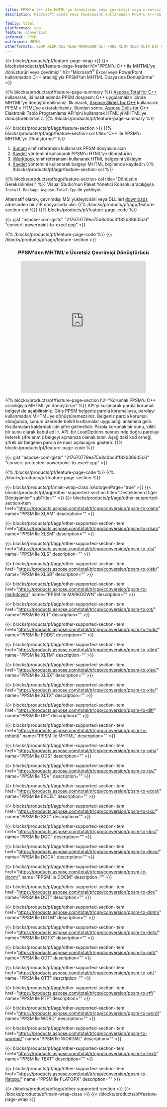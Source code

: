 ```yaml
---
title: PPSM'u C++ ile MHTML'ye dönüştürün veya çevrimiçi veya ücretsiz Çevrimiçi Dönüştürücü ile
description: Microsoft Excel veya Powerpoint kullanmadan PPSM'u C++'da MHTML'ye aktarın veya çevrimiçi. Kodu entegre etmeden önce ücretsiz POT'den CSV'e çevrimiçi dönüştürücüyü hızlı bir şekilde test edin.

family: total
platformtag: cpp
feature: conversion
informat: PPSM
outformat: MHTML
otherformats: XLAM XLSM XLS XLSB MARKDOWN XLT FODS XLTM XLSX XLTX DIF CSV ODS TSV EXCEL SXC DOC DOCX DOCM DOT DOTM DOTX ODT OTT RTF WORD WORDML TEXT FLATOPX
---
```

{{< blocks/products/pf/feature-page-wrap >}}
{{< blocks/products/pf/feature-page-header h1="PPSM'u C++ ile MHTML'ye dönüştürün veya çevrimiçi" h2="Microsoft<sup>&reg;</sup> Excel veya PowerPoint kullanmadan C++ aracılığıyla PPSM'tan MHTML Dosyasına Dönüştürme" >}}

{{% blocks/products/pf/feature-page-summary %}}
[Aspose.Total for C++](https://products.aspose.com/total/cpp/) kullanarak, iki basit adımda PPSM dosyasını C++ uygulamaları içinde MHTML'ye dönüştürebilirsiniz. İlk olarak, [Aspose.Slides for C++](https://products.aspose.com/slides/cpp/) kullanarak PPSM'u HTML'ye aktarabilirsiniz. Bundan sonra, [Aspose.Cells for C++](https://products.aspose.com/cells/cpp/) Elektronik Tablo Programlama API'sini kullanarak HTML'yi MHTML'ye dönüştürebilirsiniz. 
{{% /blocks/products/pf/feature-page-summary  %}}

{{< blocks/products/pf/agp/feature-section >}}
{{% blocks/products/pf/agp/feature-section-col title="C++ ile PPSM'u MHTML'ye Dönüştürme" %}}
1. [Sunum](https://reference.aspose.com/slides/cpp/class/aspose.slides.presentation) sınıf referansını kullanarak PPSM dosyasını açın
2. [Kaydet](https://reference.aspose.com/slides/cpp/class/aspose.slides.presentation#a06fe2a156063c8c3e5ada2713bb697ba) yöntemini kullanarak PPSM'u HTML'ye dönüştürün
3. [IWorkbook](https://reference.aspose.com/cells/cpp/class/aspose.cells.i_workbook) sınıf referansını kullanarak HTML belgesini yükleyin
4. [Kaydet](https://reference.aspose.com/cells/cpp/class/aspose.cells.i_workbook#a5dc7de23f7ceba76a05dc1d49f51502e) yöntemini kullanarak belgeyi MHTML biçiminde kaydedin
{{% /blocks/products/pf/agp/feature-section-col %}}

{{% blocks/products/pf/agp/feature-section-col title="Dönüşüm Gereksinimleri" %}}
Visual Studio'nun Paket Yönetici Konsolu aracılığıyla ```Install-Package Aspose.Total.Cpp``` ile yükleyin.

Alternatif olarak, çevrimdışı MSI yükleyicisini veya DLL'leri [downloads](https://releases.aspose.com/total/cpp) adresinden bir ZIP dosyasında alın.
{{% /blocks/products/pf/agp/feature-section-col %}}
{{% blocks/products/pf/feature-page-code %}}

{{< gist "aspose-com-gists" "217670779ea75b8d0bc3ff82b38605c6" "convert-powerpoint-to-excel.cpp" >}}



{{% /blocks/products/pf/feature-page-code %}}
{{< /blocks/products/pf/agp/feature-section >}}
<div class="container-fluid agp-content bg-white aboutfile box-1 vh100 section nopbtm">
<div class=container>
<div class=row>
<div class="demobox tc col-md-12 padding-0" align="center">

<h3>PPSM'den MHTML'e Ücretsiz Çevrimiçi Dönüştürücü</h3>

<iframe style="border: none; height: 426px;" scrolling="no" src="https://total-conversion-app-65z5r2lp.qa.k8s.dynabic.com/?to=mhtml&from=ppsm" id="child-iframe" width="80%"></iframe>

</div></div>
</div></div>

{{% blocks/products/pf/feature-page-section  h2="Korumalı PPSM'u C++ aracılığıyla MHTML'ye dönüştürün" %}}
API'yi kullanarak parola korumalı belgeyi de açabilirsiniz. Giriş PPSM belgeniz parola korumalıysa, parolayı kullanmadan MHTML'ye dönüştüremezsiniz. Belgeniz parola korumalı olduğunda, sunum üzerinde belirli kısıtlamalar uyguladığı anlamına gelir. Kısıtlamaları kaldırmak için şifre girilmelidir. Parola korumalı bir sunu, kilitli bir sunu olarak kabul edilir. API, bir LoadOptions nesnesinde doğru parolayı ileterek şifrelenmiş belgeyi açmanıza olanak tanır. Aşağıdaki kod örneği, şifreli bir belgenin parola ile nasıl açılacağını gösterir.
{{% blocks/products/pf/feature-page-code %}}

{{< gist "aspose-com-gists" "217670779ea75b8d0bc3ff82b38605c6" "convert-protected-powerpoint-to-excel.cpp" >}}

{{% /blocks/products/pf/feature-page-code  %}}
{{% /blocks/products/pf/feature-page-section %}}

{{< blocks/products/pf/main-wrap-class isAutogenPage="true" >}}
{{< blocks/products/pf/agp/other-supported-section title="Desteklenen Diğer Dönüşümler" subTitle="" >}}
{{< blocks/products/pf/agp/other-supported-section-item href="https://products.aspose.com/total/tr/cpp/conversion/ppsm-to-xlam/" name="PPSM İle XLAM" description="" >}}

{{< blocks/products/pf/agp/other-supported-section-item href="https://products.aspose.com/total/tr/cpp/conversion/ppsm-to-xlsm/" name="PPSM İle XLSM" description="" >}}

{{< blocks/products/pf/agp/other-supported-section-item href="https://products.aspose.com/total/tr/cpp/conversion/ppsm-to-xls/" name="PPSM İle XLS" description="" >}}

{{< blocks/products/pf/agp/other-supported-section-item href="https://products.aspose.com/total/tr/cpp/conversion/ppsm-to-xlsb/" name="PPSM İle XLSB" description="" >}}

{{< blocks/products/pf/agp/other-supported-section-item href="https://products.aspose.com/total/tr/cpp/conversion/ppsm-to-markdown/" name="PPSM İle MARKDOWN" description="" >}}

{{< blocks/products/pf/agp/other-supported-section-item href="https://products.aspose.com/total/tr/cpp/conversion/ppsm-to-xlt/" name="PPSM İle XLT" description="" >}}

{{< blocks/products/pf/agp/other-supported-section-item href="https://products.aspose.com/total/tr/cpp/conversion/ppsm-to-fods/" name="PPSM İle FODS" description="" >}}

{{< blocks/products/pf/agp/other-supported-section-item href="https://products.aspose.com/total/tr/cpp/conversion/ppsm-to-xltm/" name="PPSM İle XLTM" description="" >}}

{{< blocks/products/pf/agp/other-supported-section-item href="https://products.aspose.com/total/tr/cpp/conversion/ppsm-to-xlsx/" name="PPSM İle XLSX" description="" >}}

{{< blocks/products/pf/agp/other-supported-section-item href="https://products.aspose.com/total/tr/cpp/conversion/ppsm-to-xltx/" name="PPSM İle XLTX" description="" >}}

{{< blocks/products/pf/agp/other-supported-section-item href="https://products.aspose.com/total/tr/cpp/conversion/ppsm-to-dif/" name="PPSM İle DIF" description="" >}}

{{< blocks/products/pf/agp/other-supported-section-item href="https://products.aspose.com/total/tr/cpp/conversion/ppsm-to-mhtml/" name="PPSM İle MHTML" description="" >}}

{{< blocks/products/pf/agp/other-supported-section-item href="https://products.aspose.com/total/tr/cpp/conversion/ppsm-to-ods/" name="PPSM İle ODS" description="" >}}

{{< blocks/products/pf/agp/other-supported-section-item href="https://products.aspose.com/total/tr/cpp/conversion/ppsm-to-tsv/" name="PPSM İle TSV" description="" >}}

{{< blocks/products/pf/agp/other-supported-section-item href="https://products.aspose.com/total/tr/cpp/conversion/ppsm-to-excel/" name="PPSM İle EXCEL" description="" >}}

{{< blocks/products/pf/agp/other-supported-section-item href="https://products.aspose.com/total/tr/cpp/conversion/ppsm-to-sxc/" name="PPSM İle SXC" description="" >}}

{{< blocks/products/pf/agp/other-supported-section-item href="https://products.aspose.com/total/tr/cpp/conversion/ppsm-to-doc/" name="PPSM İle DOC" description="" >}}

{{< blocks/products/pf/agp/other-supported-section-item href="https://products.aspose.com/total/tr/cpp/conversion/ppsm-to-docx/" name="PPSM İle DOCX" description="" >}}

{{< blocks/products/pf/agp/other-supported-section-item href="https://products.aspose.com/total/tr/cpp/conversion/ppsm-to-docm/" name="PPSM İle DOCM" description="" >}}

{{< blocks/products/pf/agp/other-supported-section-item href="https://products.aspose.com/total/tr/cpp/conversion/ppsm-to-dot/" name="PPSM İle DOT" description="" >}}

{{< blocks/products/pf/agp/other-supported-section-item href="https://products.aspose.com/total/tr/cpp/conversion/ppsm-to-dotm/" name="PPSM İle DOTM" description="" >}}

{{< blocks/products/pf/agp/other-supported-section-item href="https://products.aspose.com/total/tr/cpp/conversion/ppsm-to-dotx/" name="PPSM İle DOTX" description="" >}}

{{< blocks/products/pf/agp/other-supported-section-item href="https://products.aspose.com/total/tr/cpp/conversion/ppsm-to-odt/" name="PPSM İle ODT" description="" >}}

{{< blocks/products/pf/agp/other-supported-section-item href="https://products.aspose.com/total/tr/cpp/conversion/ppsm-to-ott/" name="PPSM İle OTT" description="" >}}

{{< blocks/products/pf/agp/other-supported-section-item href="https://products.aspose.com/total/tr/cpp/conversion/ppsm-to-rtf/" name="PPSM İle RTF" description="" >}}

{{< blocks/products/pf/agp/other-supported-section-item href="https://products.aspose.com/total/tr/cpp/conversion/ppsm-to-word/" name="PPSM İle WORD" description="" >}}

{{< blocks/products/pf/agp/other-supported-section-item href="https://products.aspose.com/total/tr/cpp/conversion/ppsm-to-wordml/" name="PPSM İle WORDML" description="" >}}

{{< blocks/products/pf/agp/other-supported-section-item href="https://products.aspose.com/total/tr/cpp/conversion/ppsm-to-text/" name="PPSM İle TEXT" description="" >}}

{{< blocks/products/pf/agp/other-supported-section-item href="https://products.aspose.com/total/tr/cpp/conversion/ppsm-to-flatopx/" name="PPSM İle FLATOPX" description="" >}}


{{< /blocks/products/pf/agp/other-supported-section >}}
{{< /blocks/products/pf/main-wrap-class >}}
{{< /blocks/products/pf/feature-page-wrap >}}
